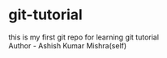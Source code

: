 # git-tutorial
this is my first git repo for learning git tutorial<br>
Author - Ashish Kumar Mishra(self)
